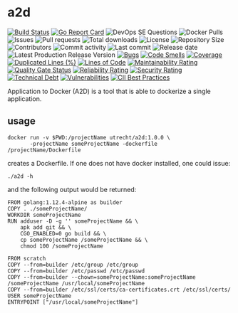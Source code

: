 # a2d

[![Build Status](https://travis-ci.org/030/a2d.svg?branch=master)](https://travis-ci.org/030/a2d)
[![Go Report Card](https://goreportcard.com/badge/github.com/030/a2d)](https://goreportcard.com/report/github.com/030/a2d)
![DevOps SE Questions](https://img.shields.io/stackexchange/devops/t/a2d.svg)
![Docker Pulls](https://img.shields.io/docker/pulls/utrecht/a2d.svg)
![Issues](https://img.shields.io/github/issues-raw/030/a2d.svg)
![Pull requests](https://img.shields.io/github/issues-pr-raw/030/a2d.svg)
![Total downloads](https://img.shields.io/github/downloads/030/a2d/total.svg)
![License](https://img.shields.io/github/license/030/a2d.svg)
![Repository Size](https://img.shields.io/github/repo-size/030/a2d.svg)
![Contributors](https://img.shields.io/github/contributors/030/a2d.svg)
![Commit activity](https://img.shields.io/github/commit-activity/m/030/a2d.svg)
![Last commit](https://img.shields.io/github/last-commit/030/a2d.svg)
![Release date](https://img.shields.io/github/release-date/030/a2d.svg)
![Latest Production Release Version](https://img.shields.io/github/release/030/a2d.svg)
[![Bugs](https://sonarcloud.io/api/project_badges/measure?project=030_a2d&metric=bugs)](https://sonarcloud.io/dashboard?id=030_a2d)
[![Code Smells](https://sonarcloud.io/api/project_badges/measure?project=030_a2d&metric=code_smells)](https://sonarcloud.io/dashboard?id=030_a2d)
[![Coverage](https://sonarcloud.io/api/project_badges/measure?project=030_a2d&metric=coverage)](https://sonarcloud.io/dashboard?id=030_a2d)
[![Duplicated Lines (%)](https://sonarcloud.io/api/project_badges/measure?project=030_a2d&metric=duplicated_lines_density)](https://sonarcloud.io/dashboard?id=030_a2d)
[![Lines of Code](https://sonarcloud.io/api/project_badges/measure?project=030_a2d&metric=ncloc)](https://sonarcloud.io/dashboard?id=030_a2d)
[![Maintainability Rating](https://sonarcloud.io/api/project_badges/measure?project=030_a2d&metric=sqale_rating)](https://sonarcloud.io/dashboard?id=030_a2d)
[![Quality Gate Status](https://sonarcloud.io/api/project_badges/measure?project=030_a2d&metric=alert_status)](https://sonarcloud.io/dashboard?id=030_a2d)
[![Reliability Rating](https://sonarcloud.io/api/project_badges/measure?project=030_a2d&metric=reliability_rating)](https://sonarcloud.io/dashboard?id=030_a2d)
[![Security Rating](https://sonarcloud.io/api/project_badges/measure?project=030_a2d&metric=security_rating)](https://sonarcloud.io/dashboard?id=030_a2d)
[![Technical Debt](https://sonarcloud.io/api/project_badges/measure?project=030_a2d&metric=sqale_index)](https://sonarcloud.io/dashboard?id=030_a2d)
[![Vulnerabilities](https://sonarcloud.io/api/project_badges/measure?project=030_a2d&metric=vulnerabilities)](https://sonarcloud.io/dashboard?id=030_a2d)
[![CII Best Practices](https://bestpractices.coreinfrastructure.org/projects/2812/badge)](https://bestpractices.coreinfrastructure.org/projects/2812)

Application to Docker (A2D) is a tool that is able to dockerize a single application.

## usage

```
docker run -v $PWD:/projectName utrecht/a2d:1.0.0 \
       -projectName someProjectName -dockerfile /projectName/Dockerfile
```

creates a Dockerfile. If one does not have docker installed, one could issue:

```
./a2d -h
```

and the following output would be returned:

```
FROM golang:1.12.4-alpine as builder
COPY . ./someProjectName/
WORKDIR someProjectName
RUN adduser -D -g '' someProjectName && \
    apk add git && \
    CGO_ENABLED=0 go build && \
    cp someProjectName /someProjectName && \
    chmod 100 /someProjectName

FROM scratch
COPY --from=builder /etc/group /etc/group
COPY --from=builder /etc/passwd /etc/passwd
COPY --from=builder --chown=someProjectName:someProjectName /someProjectName /usr/local/someProjectName
COPY --from=builder /etc/ssl/certs/ca-certificates.crt /etc/ssl/certs/
USER someProjectName
ENTRYPOINT ["/usr/local/someProjectName"]
```
